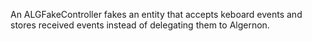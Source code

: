 An ALGFakeController fakes an entity that accepts keboard events and stores received events instead of delegating them to Algernon.